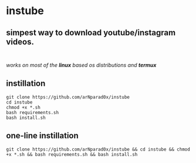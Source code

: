 # instube

simpest way to download youtube/instagram videos.<br><br>
------------
*works on most of the **linux** based os distributions and* ***termux***
## instillation
```
git clone https://github.com/arNparad0x/instube
cd instube
chmod +x *.sh
bash requirements.sh
bash install.sh
```
## one-line instillation
```
git clone https://github.com/arNparad0x/instube && cd instube && chmod +x *.sh && bash requirements.sh && bash install.sh
```
